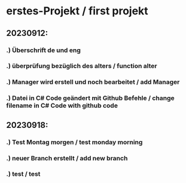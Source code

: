 # erstes-Projekt / first projekt

##  20230912:
  ###   .) Überschrift de und eng
  ###   .) überprüfung bezüglich des alters / function alter
  ###   .) Manager wird erstell und noch bearbeitet / add Manager
  ###   .) Datei in C# Code geändert mit Github Befehle / change filename in C# Code with github code
##  20230918:
  ###   .) Test Montag morgen / test monday morning
  ###   .) neuer Branch erstellt / add new branch
  ###   .) test / test